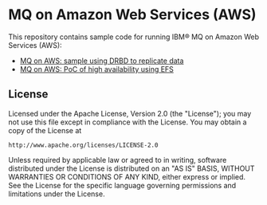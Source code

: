 # MQ on Amazon Web Services (AWS)

This repository contains sample code for running IBM® MQ on Amazon Web Services (AWS):

* [MQ on AWS: sample using DRBD to replicate data](mq-aws/tree/master/drbd/part_1/)
* [MQ on AWS: PoC of high availability using EFS](mq-aws/tree/master/efs/)

## License

Licensed under the Apache License, Version 2.0 (the "License");
you may not use this file except in compliance with the License.
You may obtain a copy of the License at

    http://www.apache.org/licenses/LICENSE-2.0

Unless required by applicable law or agreed to in writing, software
distributed under the License is distributed on an "AS IS" BASIS,
WITHOUT WARRANTIES OR CONDITIONS OF ANY KIND, either express or implied.
See the License for the specific language governing permissions and
limitations under the License.

